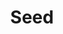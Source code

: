 ---
title:  "Seed"
category: stitches
description: "This is a test."
published: true
js_gist: "1f24e95ad848c110cab245eac299c6a7"
knitout_gist: "f7789e6c3db7b386b3389e8b4d1ae27f"
image: "assets/images/IMG_1524"
---